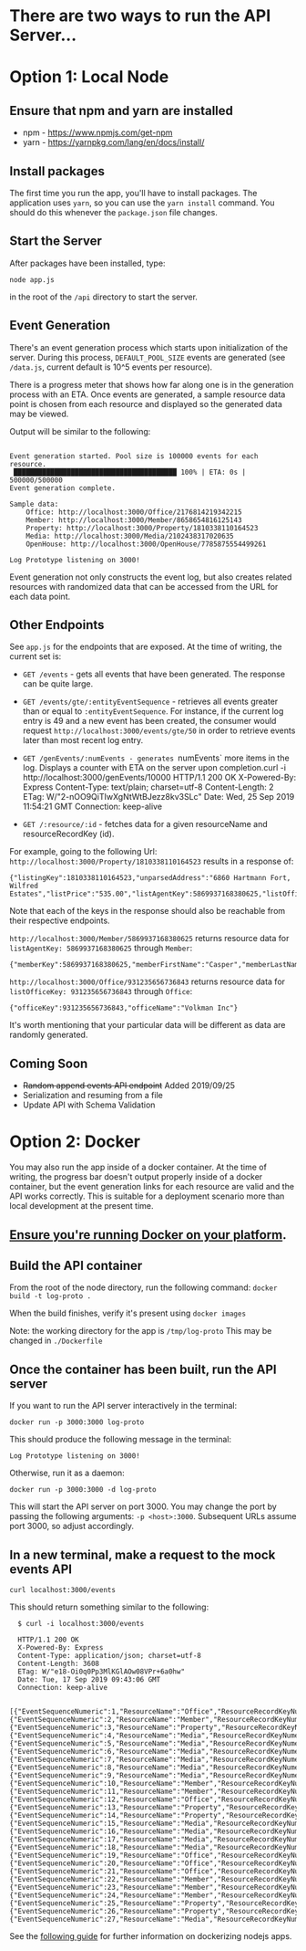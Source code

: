 # There are two ways to run the API Server...

# Option 1: Local Node

## Ensure that npm and yarn are installed

* npm - https://www.npmjs.com/get-npm
* yarn - https://yarnpkg.com/lang/en/docs/install/

## Install packages
The first time you run the app, you'll have to install packages. The application uses `yarn`, so you can use the `yarn install` command. You should do this whenever the `package.json` file changes.

## Start the Server
After packages have been installed, type:

```node app.js```

in the root of the `/api` directory to start the server. 

## Event Generation
There's an event generation process which starts upon initialization of the server. During this process, `DEFAULT_POOL_SIZE` events are generated (see `/data.js`, current default is 10^5 events per resource). 

There is a progress meter that shows how far along one is in the generation process with an ETA. Once events are generated, a sample resource data point is chosen from each resource and displayed so the generated data may be viewed. 

Output will be similar to the following:

```$ node app.js

Event generation started. Pool size is 100000 events for each resource.
 ████████████████████████████████████████ 100% | ETA: 0s | 500000/500000
Event generation complete.

Sample data:
	Office: http://localhost:3000/Office/2176814219342215
	Member: http://localhost:3000/Member/8658654816125143
	Property: http://localhost:3000/Property/1810338110164523
	Media: http://localhost:3000/Media/2102438317020635
	OpenHouse: http://localhost:3000/OpenHouse/7785875554499261

Log Prototype listening on 3000!
```

Event generation not only constructs the event log, but also creates related resources with randomized data that can be accessed from the URL for each data point.

## Other Endpoints

See `app.js` for the endpoints that are exposed. At the time of writing, the current set is:

* `GET /events` - gets all events that have been generated. The response can be quite large.

* `GET /events/gte/:entityEventSequence` - retrieves all events greater than or equal to `:entityEventSequence`. For instance, if the current log entry is 49 and a new event has been created, the consumer would request `http://localhost:3000/events/gte/50` in order to retrieve events later than most recent log entry.

* `GET /genEvents/:numEvents - generates `numEvents` more items in the log. Displays a counter with ETA on the server upon completion.curl -i  http://localhost:3000/genEvents/10000
HTTP/1.1 200 OK
X-Powered-By: Express
Content-Type: text/plain; charset=utf-8
Content-Length: 2
ETag: W/"2-nOO9QiTIwXgNtWtBJezz8kv3SLc"
Date: Wed, 25 Sep 2019 11:54:21 GMT
Connection: keep-alive



* `GET /:resource/:id` - fetches data for a given resourceName and resourceRecordKey (id). 

For example, going to the following Url: `http://localhost:3000/Property/1810338110164523` results in a response of:

```
{"listingKey":1810338110164523,"unparsedAddress":"6860 Hartmann Fort, Wilfred Estates","listPrice":"535.00","listAgentKey":5869937168380625,"listOfficeKey":931235656736843}
```

Note that each of the keys in the response should also be reachable from their respective endpoints. 

`http://localhost:3000/Member/5869937168380625` returns resource data for `listAgentKey: 5869937168380625` through `Member`: 
```
{"memberKey":5869937168380625,"memberFirstName":"Casper","memberLastName":"Purdy","officeKey":7488317500604925}
```

`http://localhost:3000/Office/931235656736843` returns resource data for `listOfficeKey: 931235656736843` through `Office`:
```
{"officeKey":931235656736843,"officeName":"Volkman Inc"}
```

It's worth mentioning that your particular data will be different as data are randomly generated. 


## Coming Soon
* ~~Random append events API endpoint~~ Added 2019/09/25
* Serialization and resuming from a file
* Update API with Schema Validation

# Option 2: Docker

You may also run the app inside of a docker container. At the time of writing, the progress bar doesn't output properly inside of a docker container, but the event generation links for each resource are valid and the API works correctly. This is suitable for a deployment scenario more than local development at the present time.

## [Ensure you're running Docker on your platform](https://docs.docker.com/install/).
## Build the API container

  From the root of the node directory, run the following command:
    ```docker build -t log-proto .```

  When the build finishes, verify it's present using ```docker images```

  Note: the working directory for the app is ```/tmp/log-proto```
  This may be changed in ```./Dockerfile```

## Once the container has been built, run the API server

  If you want to run the API server interactively in the terminal:

    docker run -p 3000:3000 log-proto

  This should produce the following message in the terminal:

    Log Prototype listening on 3000!

  Otherwise, run it as a daemon:

    docker run -p 3000:3000 -d log-proto

  This will start the API server on port 3000. 
  You may change the port by passing the following arguments: ```-p <host>:3000```.
  Subsequent URLs assume port 3000, so adjust accordingly.

## In a new terminal, make a request to the mock events API
    curl localhost:3000/events

This should return something similar to the following:

```
  $ curl -i localhost:3000/events

  HTTP/1.1 200 OK
  X-Powered-By: Express
  Content-Type: application/json; charset=utf-8
  Content-Length: 3608
  ETag: W/"e18-Oi0q0Pp3MlKGlAOw08VPr+6a0hw"
  Date: Tue, 17 Sep 2019 09:43:06 GMT
  Connection: keep-alive

  [{"EventSequenceNumeric":1,"ResourceName":"Office","ResourceRecordKeyNumeric":1,"ResourceRecordURL":"http://localhost:3000/Office/1"},{"EventSequenceNumeric":2,"ResourceName":"Member","ResourceRecordKeyNumeric":1,"ResourceRecordURL":"http://localhost:3000/Member/1"},{"EventSequenceNumeric":3,"ResourceName":"Property","ResourceRecordKeyNumeric":1,"ResourceRecordURL":"http://localhost:3000/Property/1"},{"EventSequenceNumeric":4,"ResourceName":"Media","ResourceRecordKeyNumeric":1,"ResourceRecordURL":"http://localhost:3000/Media/1"},{"EventSequenceNumeric":5,"ResourceName":"Media","ResourceRecordKeyNumeric":2,"ResourceRecordURL":"http://localhost:3000/Media/2"},{"EventSequenceNumeric":6,"ResourceName":"Media","ResourceRecordKeyNumeric":3,"ResourceRecordURL":"http://localhost:3000/Media/3"},{"EventSequenceNumeric":7,"ResourceName":"Media","ResourceRecordKeyNumeric":4,"ResourceRecordURL":"http://localhost:3000/Media/4"},{"EventSequenceNumeric":8,"ResourceName":"Media","ResourceRecordKeyNumeric":5,"ResourceRecordURL":"http://localhost:3000/Media/5"},{"EventSequenceNumeric":9,"ResourceName":"Media","ResourceRecordKeyNumeric":6,"ResourceRecordURL":"http://localhost:3000/Media/6"},{"EventSequenceNumeric":10,"ResourceName":"Member","ResourceRecordKeyNumeric":2,"ResourceRecordURL":"http://localhost:3000/Member/2"},{"EventSequenceNumeric":11,"ResourceName":"Member","ResourceRecordKeyNumeric":1,"ResourceRecordURL":"http://localhost:3000/Member/1"},{"EventSequenceNumeric":12,"ResourceName":"Office","ResourceRecordKeyNumeric":2,"ResourceRecordURL":"http://localhost:3000/Office/2"},{"EventSequenceNumeric":13,"ResourceName":"Property","ResourceRecordKeyNumeric":2,"ResourceRecordURL":"http://localhost:3000/Property/2"},{"EventSequenceNumeric":14,"ResourceName":"Property","ResourceRecordKeyNumeric":3,"ResourceRecordURL":"http://localhost:3000/Property/3"},{"EventSequenceNumeric":15,"ResourceName":"Media","ResourceRecordKeyNumeric":7,"ResourceRecordURL":"http://localhost:3000/Media/7"},{"EventSequenceNumeric":16,"ResourceName":"Media","ResourceRecordKeyNumeric":8,"ResourceRecordURL":"http://localhost:3000/Media/8"},{"EventSequenceNumeric":17,"ResourceName":"Media","ResourceRecordKeyNumeric":9,"ResourceRecordURL":"http://localhost:3000/Media/9"},{"EventSequenceNumeric":18,"ResourceName":"Media","ResourceRecordKeyNumeric":3,"ResourceRecordURL":"http://localhost:3000/Media/3"},{"EventSequenceNumeric":19,"ResourceName":"Office","ResourceRecordKeyNumeric":4,"ResourceRecordURL":"http://localhost:3000/Office/4"},{"EventSequenceNumeric":20,"ResourceName":"Office","ResourceRecordKeyNumeric":5,"ResourceRecordURL":"http://localhost:3000/Office/5"},{"EventSequenceNumeric":21,"ResourceName":"Office","ResourceRecordKeyNumeric":6,"ResourceRecordURL":"http://localhost:3000/Office/6"},{"EventSequenceNumeric":22,"ResourceName":"Member","ResourceRecordKeyNumeric":1,"ResourceRecordURL":"http://localhost:3000/Member/1"},{"EventSequenceNumeric":23,"ResourceName":"Member","ResourceRecordKeyNumeric":2,"ResourceRecordURL":"http://localhost:3000/Member/2"},{"EventSequenceNumeric":24,"ResourceName":"Member","ResourceRecordKeyNumeric":3,"ResourceRecordURL":"http://localhost:3000/Member/3"},{"EventSequenceNumeric":25,"ResourceName":"Property","ResourceRecordKeyNumeric":1,"ResourceRecordURL":"http://localhost:3000/Property/1"},{"EventSequenceNumeric":26,"ResourceName":"Property","ResourceRecordKeyNumeric":2,"ResourceRecordURL":"http://localhost:3000/Property/2"},{"EventSequenceNumeric":27,"ResourceName":"Media","ResourceRecordKeyNumeric":2,"ResourceRecordURL":"http://localhost:3000/Media/2"}]
```

  
See the [following guide](https://nodejs.org/en/docs/guides/nodejs-docker-webapp/) for further information on dockerizing nodejs apps.


